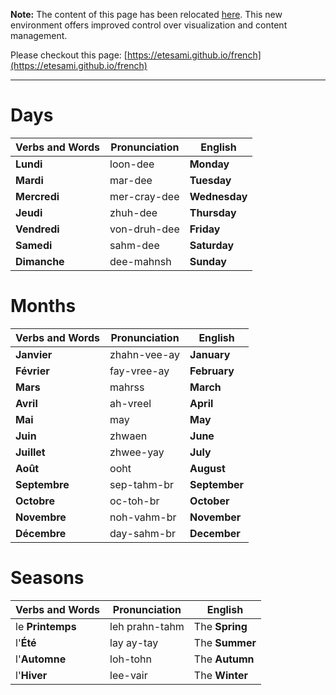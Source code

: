 **Note:** The content of this page has been relocated [here](https://etesami.github.io/french). This new environment offers improved control over visualization and content management.

Please checkout this page: [https://etesami.github.io/french](https://etesami.github.io/french)

---

# Days

| Verbs and Words | Pronunciation | English       |
| --------------- | ------------- | ------------- |
| **Lundi**       | loon-dee      | **Monday**    |
| **Mardi**       | mar-dee       | **Tuesday**   |
| **Mercredi**    | mer-cray-dee  | **Wednesday** |
| **Jeudi**       | zhuh-dee      | **Thursday**  |
| **Vendredi**    | von-druh-dee  | **Friday**    |
| **Samedi**      | sahm-dee      | **Saturday**  |
| **Dimanche**    | dee-mahnsh    | **Sunday**    |

# Months

| Verbs and Words | Pronunciation | English       |
| --------------- | ------------- | ------------- |
| **Janvier**     | zhahn-vee-ay  | **January**   |
| **Février**     | fay-vree-ay   | **February**  |
| **Mars**        | mahrss        | **March**     |
| **Avril**       | ah-vreel      | **April**     |
| **Mai**         | may           | **May**       |
| **Juin**        | zhwaen        | **June**      |
| **Juillet**     | zhwee-yay     | **July**      |
| **Août**        | ooht          | **August**    |
| **Septembre**   | sep-tahm-br   | **September** |
| **Octobre**     | oc-toh-br     | **October**   |
| **Novembre**    | noh-vahm-br   | **November**  |
| **Décembre**    | day-sahm-br   | **December**  |

# Seasons

| Verbs and Words  | Pronunciation  | English        |
| ---------------- | -------------- | -------------- |
| le **Printemps** | leh prahn-tahm | The **Spring** |
| l'**Été**        | lay ay-tay     | The **Summer** |
| l'**Automne**    | loh-tohn       | The **Autumn** |
| l'**Hiver**      | lee-vair       | The **Winter** |